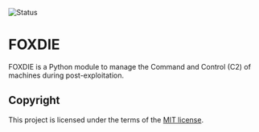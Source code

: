 ![Status](https://img.shields.io/badge/Status-pre--release-orange)
# FOXDIE
FOXDIE is a Python module to manage the Command and Control (C2) of machines during post-exploitation.

## Copyright
This project is licensed under the terms of the [MIT license](/LICENSE).
